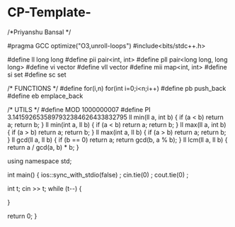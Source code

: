 # CP-Template-


/*Priyanshu Bansal */

#pragma GCC optimize("O3,unroll-loops")
#include<bits/stdc++.h>

#define ll long long
#define pii pair<int, int>
#define pll pair<long long, long long>
#define vi vector<int>
#define vll vector<long long>
#define mii map<int, int>
#define si set<int>
#define sc set<char>

/* FUNCTIONS */
#define for(i,n) for(int i=0;i<n;i++)
#define pb push_back
#define eb emplace_back


/* UTILS */
#define MOD 1000000007
#define PI 3.1415926535897932384626433832795
ll min(ll a, int b) { if (a < b) return a; return b; }
ll min(int a, ll b) { if (a < b) return a; return b; }
ll max(ll a, int b) { if (a > b) return a; return b; }
ll max(int a, ll b) { if (a > b) return a; return b; }
ll gcd(ll a, ll b) { if (b == 0) return a; return gcd(b, a % b); }
ll lcm(ll a, ll b) { return a / gcd(a, b) * b; }

using namespace std;




int main() {
   ios::sync_with_stdio(false) ;
   cin.tie(0) ;
   cout.tie(0) ;

   int t;
   cin >> t;
   while (t--) {
        
   }




   return 0;
}
